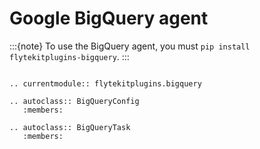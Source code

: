 # Google BigQuery agent

:::{note}
To use the BigQuery agent, you must `pip install flytekitplugins-bigquery`.
:::

```{eval-rst}

.. currentmodule:: flytekitplugins.bigquery

.. autoclass:: BigQueryConfig
   :members:

.. autoclass:: BigQueryTask
   :members:
```
